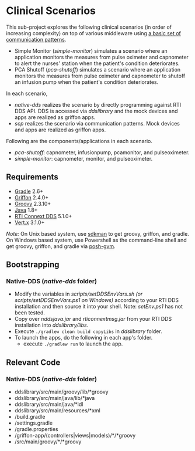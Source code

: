 # Clinical Scenarios

This sub-project explores the following clinical scenarios (in order of increasing
complexity) on top of various middleware using [a basic set of communication
patterns](https://bitbucket.org/rvprasad/clinical-scenarios/downloads/mdd4ms.pdf).

* Simple Monitor (*simple-monitor*) simulates a scenario where an application
monitors the measures from pulse oximeter and capnometer to alert the nurses'
station when the patient's condition deteriorates.
* PCA Shutoff (*pca-shutoff*) simulates a scenario where an application
monitors the measures from pulse oximeter and capnometer to shutoff an infusion
pump when the patient's condition deteriorates.


In each scenario,

* *native-dds* realizes the scenario by directly programming against RTI DDS
  API.  DDS is accessed via *ddslibrary* and the mock devices and apps are
  realized as griffon apps.
* *scp* realizes the scenario via communication patterns.  Mock devices and
  apps are realized as griffon apps.

Following are the components/applications in each scenario.

* *pca-shutoff*: capnometer, infusionpump, pcamonitor, and pulseoximeter.
* *simple-monitor*: capnometer, monitor, and pulseoximeter.


## Requirements

* [Gradle](http://www.gradle.org/) 2.6+
* [Griffon](http://griffon-framework.org/) 2.4.0+
* [Groovy](http://groovy.codehaus.org/) 2.3.10+
* [Java](http://www.oracle.com/technetwork/java/javase/%20downloads/index.html) 1.8+
* [RTI Connext DDS](http://www.rti.com/products/dds/index.html) 5.1.0+
* [Vert.x](http://vertx.io) 3.1.0+

*Note:* On Unix based system, use [sdkman](http://sdkman.io) to get groovy,
griffon, and gradle.  On Windows based system, use Powershell as the
command-line shell and get groovy, griffon, and gradle via
[posh-gvm](https://github.com/flofreud/posh-gvm).


## Bootstrapping

### Native-DDS (*native-dds* folder)

* Modify the variables in *scripts/setDDSEnvVars.sh (or scripts/setDDSEnvVars.ps1 on
  Windows)* according to your RTI DDS installation and then source it into your
  shell.
  Note: *setEnv.ps1* has not been tested.
* Copy over *nddsjava.jar* and *rticonnextmsg.jar* from your RTI
  DDS installation into *ddslibrary/libs*.
* Execute `./gradlew clean build copyLibs` in *ddslibrary* folder.
* To launch the apps, do the following in each app's folder.
    + execute `./gradlew run` to launch the app.

## Relevant Code

### Native-DDS (*native-dds* folder)

* ddslibrary/src/main/groovy/lib/\*groovy
* ddslibrary/src/main/java/lib/\*java
* ddslibrary/src/main/java/\*idl
* ddslibrary/src/main/resources/\*xml
* <app folders>/build.gradle
* <app folders>/settings.gradle
* <app folders>/gradle.properties
* <app folders>/griffon-app/(controllers|views|models)/\*/\*groovy
* <app folders>/src/main/groovy/\*/\*groovy
